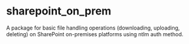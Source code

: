# sharepoint_on_prem
A package for basic file handling operations (downloading, uploading, deleting)  on SharePoint on-premises platforms using ntlm auth method.
